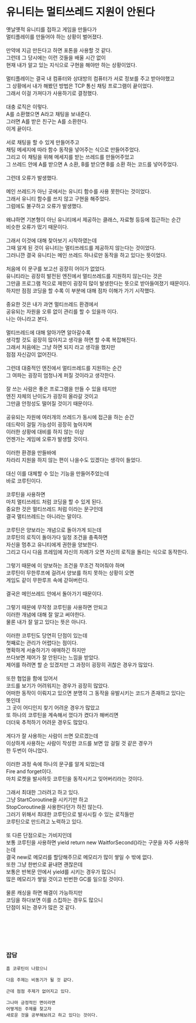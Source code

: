 
# 유니티는 멀티쓰레드 지원이 안된다

옛날옛적 유니티를 접하고 게임을 만들다가</br>
멀티플레이를 만들어야 하는 상황이 벌어졌다.</br>
</br>
만약에 지금 만든다고 하면 포톤을 사용할 것 같다.</br>
그런데 그 당시에는 이런 것들을 배울 시간 없이</br>
현재 내가 알고 있는 지식으로 구현을 해야만 하는 상황이었다.</br>
</br>
멀티플레이는 결국 내 컴퓨터와 상대방의 컴퓨터가 서로 정보를 주고 받아야했고</br>
그 상황에서 내가 해봤던 방법은 TCP 통신 채팅 프로그램이 끝이었다.</br>
그래서 이걸 가져다가 사용하기로 결정했다.</br>
</br>
대충 로직은 이렇다.</br>
A를 소환했으면 A라고 채팅을 보내준다.</br>
그러면 A를 받은 친구는 A를 소환한다.</br>
이게 끝이다.</br>
</br>
서로 채팅을 할 수 있게 만들어주고</br>
채팅 메세지에 따라 함수 동작을 넣어주는 식으로 만들어주었다.</br>
그리고 이 채팅을 위해 메세지를 받는 쓰레드를 만들어주었고</br>
그 쓰레드 안에 A를 받으면 A 소환, B를 받으면 B를 소환 하는 코드를 넣어주었다.</br>
</br>
그런데 오류가 발생했다.</br>
</br>
메인 쓰레드가 아닌 곳에서는 유니티 함수를 사용 못한다는 것이었다.</br>
그래서 유니티 함수를 쓰지 않고 구현을 해주었다.</br>
그럼에도 불구하고 오류가 발생했다.</br>
</br>
왜냐하면 기본형이 아닌 유니티에서 제공하는 클래스, 자료형 등등에 접근하는 순간</br>
비슷한 오류가 떴기 때문이다.</br>
</br>
그래서 이것에 대해 찾아보기 시작하였는데</br>
그때 알게 된 것이 유니티는 멀티쓰레드를 제공하지 않는다는 것이었다.</br>
그러니깐 결국 유니티는 메인 쓰레드 하나로만 동작을 하고 있다는 뜻이었다.</br>
</br>
처음에 이 문구를 보고선 굉장히 어이가 없었다.</br>
유니티라는 굉장히 발전된 엔진에서 멀티쓰레드를 지원하지 않는다는 것은</br>
그만큼 프로그램 적으로 제한이 굉장히 많이 발생한다는 뜻으로 받아들여졌기 때문이다.</br>
하지만 점점 코딩을 할 수록 이 부분에 대해 점차 이해가 가기 시작했다.</br>
</br>
중요한 것은 내가 과연 멀티쓰레드 환경에서</br>
공유되는 자원을 오류 없이 관리를 할 수 있을까 이다.</br>
나는 아니라고 본다.</br>
</br>
멀티쓰레드에 대해 알아가면 알아갈수록</br>
생각할 것도 굉장히 많아지고 생각을 하면 할 수록 복잡해진다.</br>
그래서 처음에는 그냥 하면 되지 라고 생각을 했지만</br>
점점 자신감이 없어진다.</br>
</br>
그런데 대중적인 엔진에서 멀티쓰레드를 지원하는 순간</br>
그 여파는 굉장히 엄청나게 퍼질 것이라고 생각한다.</br>
</br>
잘 쓰는 사람은 좋은 프로그램을 만들 수 있을 테지만</br>
엔진 자체의 난이도가 굉장히 올라갈 것이고</br>
그만큼 안정성도 떨어질 것이기 때문이다.</br>
</br>
공유되는 자원에 여러개의 쓰레드가 동시에 접근을 하는 순간</br>
데드락이 걸릴 가능성이 굉장히 높아지며</br>
이러한 상황에 대비를 하지 않는 이상</br>
언젠가는 게임에 오류가 발생할 것이다.</br>
</br>
이러한 환경을 만들바에</br>
차라리 지원을 하지 않는 편이 나을수도 있겠다는 생각이 들었다.</br>
</br>
대신 이를 대체할 수 있는 기능을 만들어주었는데</br>
바로 코루틴이다.</br>
</br>
코루틴을 사용하면</br>
마치 멀티쓰레드 처럼 코딩을 할 수 있게 된다.</br>
중요한 것은 멀티쓰레드 처럼 이라는 문구인데</br>
결국 멀티쓰레드는 아니라는 말이다.</br>
</br>
코루틴은 양보라는 개념으로 돌아가게 되는데</br>
코루틴의 로직이 돌아가다 일정 조건을 충족하면</br>
자신을 멈추고 유니티에게 권한을 양보한다.</br>
그리고 다시 다음 프레임에 자신의 차례가 오면 자신의 로직을 돌리는 식으로 동작한다.</br>
</br>
그렇기 때문에 이 양보하는 조건을 무조건 적어줘야 하며</br>
코루틴이 무한루프에 걸려서 양보를 하지 못하는 상황이 오면</br>
게임도 같이 무한루프 속에 갇혀버린다.</br>
</br>
결국은 메인쓰레드 안에서 돌아가기 때문이다.</br>
</br>
그렇기 때문에 무작정 코루틴을 사용하면 안되고</br>
이러한 개념에 대해 잘 알고 써야한다.</br>
물론 내가 잘 알고 있다는 뜻은 아니다.</br>
</br>
이러한 코루틴도 당연히 단점이 있는데</br>
첫째로는 관리가 어렵다는 점이다.</br>
명확하게 서술하기가 애매하긴 하지만</br>
쓰다보면 제어가 잘 안된다는 느낌을 받았다.</br>
제어를 하려면 할 순 있겠지만 그 과정이 굉장히 귀찮은 경우가 많았다.</br>
</br>
또한 협업을 함에 있어서</br>
코드를 보기가 어려워지는 경우가 굉장히 많았다.</br>
어떠한 동작이 이뤄지고 있으면 분명히 그 동작을 유발시키는 코드가 존재하고 있다는 뜻인데</br>
그 곳이 어디인지 찾기 어려운 경우가 많았고</br>
또 하나의 코루틴을 계속해서 껐다가 켰다가 해버리면</br>
더더욱 추적하기 어려운 경우도 많았다.</br>
</br>
게다가 잘 사용하는 사람이 쓰면 모르겠는데</br>
이상하게 사용하는 사람이 작성한 코드를 보면 암 걸릴 것 같은 경우가</br>
한 두번이 아니었다.</br>
</br>
이러한 과정 속에 하나의 문구를 알게 되었는데</br>
Fire and forget이다.</br>
마치 로켓을 발사하듯 코루틴을 동작시키고 잊어버리라는 것이다.</br>
</br>
그래서 최대한 그러려고 하고 있다.</br>
그냥 StartCoroutine을 시키기만 하고</br>
StopCoroutine을 사용한다던가 하진 않는다.</br>
그러기 위해서 최대한 코루틴으로 발사시킬 수 있는 로직들만</br>
코루틴으로 만드려고 노력하고 있다.</br>
</br>
또 다른 단점으로는 가비지인데</br>
보통 코루틴을 사용하면 yield return new WaitforSecond()라는 구문을 자주 사용하는데</br>
결국 new로 메모리를 할당해주므로 메모리가 많이 쌓일 수 밖에 없다.</br>
또한 그냥 한번으로 끝내면 괜찮은데</br>
보통은 반복문 안에서 yield를 시키는 경우가 많으니</br>
많은 메모리가 쌓일 것이고 빈번한 GC를 일으킬 것이다.</br>
</br>
물론 캐싱을 하면 해결이 가능하지만</br>
코딩을 하다보면 이를 스킵하는 경우도 많으니</br>
단점이 되는 경우가 많은 것 같다.</br>
</br>
</br>
</br>
</br>
</br>
### 잡담
```
흠 코루틴이 나왔으니

다음 주제는 비동기가 될 것 같다.

근데 점점 주제가 없어지고 있다.

그나마 긍정적인 면이라면
어떻게든 주제를 찾고자
새로운 것을 공부해보려고 하고 있다는 것이다.
```